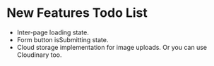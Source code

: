 # New Features Todo List

- Inter-page loading state.
- Form button isSubmitting state.
- Cloud storage implementation for image uploads. Or you can use Cloudinary too.
